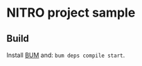 # NITRO project sample

## Build

Install [BUM](https://github.com/o89/bum) and: `bum deps compile start`.

